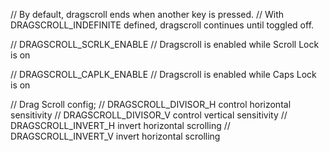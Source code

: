 // By default, dragscroll ends when another key is pressed.
// With DRAGSCROLL_INDEFINITE defined, dragscroll continues until toggled off.

// DRAGSCROLL_SCRLK_ENABLE
// Dragscroll is enabled while Scroll Lock is on

// DRAGSCROLL_CAPLK_ENABLE
// Dragscroll is enabled while Caps Lock is on

// Drag Scroll config; 
// DRAGSCROLL_DIVISOR_H control horizontal sensitivity
// DRAGSCROLL_DIVISOR_V control vertical sensitivity
// DRAGSCROLL_INVERT_H  invert horizontal scrolling
// DRAGSCROLL_INVERT_V invert horizontal scrolling
 
